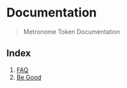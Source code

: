 # Documentation
> Metronome Token Documentation

## Index

1. [FAQ](https://github.com/MetronomeToken/documentation/blob/master/FAQ.md)
1. [Be Good](https://github.com/MetronomeToken/documentation/blob/master/BEE_GOOD.md)
